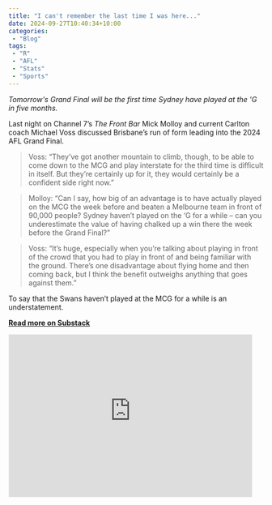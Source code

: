 ```yaml
---
title: "I can't remember the last time I was here..."
date: 2024-09-27T10:40:34+10:00
categories:
 - "Blog"
tags:
 - "R"
 - "AFL" 
 - "Stats"
 - "Sports"
---
```


*Tomorrow's Grand Final will be the first time Sydney have played at the 'G in five months.*

<!--more-->

Last night on Channel 7’s *The Front Bar* Mick Molloy and current Carlton coach Michael Voss discussed Brisbane’s run of form leading into the 2024 AFL Grand Final.

> Voss: “They’ve got another mountain to climb, though, to be able to come down to the MCG and play interstate for the third time is difficult in itself. But they’re certainly up for it, they would certainly be a confident side right now.”

> Molloy: “Can I say, how big of an advantage is to have actually played on the MCG the week before and beaten a Melbourne team in front of 90,000 people? Sydney haven’t played on the ‘G for a while – can you underestimate the value of having chalked up a win there the week before the Grand Final?”

> Voss: “It’s huge, especially when you’re talking about playing in front of the crowd that you had to play in front of and being familiar with the ground. There’s one disadvantage about flying home and then coming back, but I think the benefit outweighs anything that goes against them.”

To say that the Swans haven’t played at the MCG for a while is an understatement.

[**Read more on Substack**](https://lincolntracy.substack.com/p/i-cant-remember-the-last-time-i-was)

<iframe src="https://lincolntracy.substack.com/embed" width="480" height="320" style="border:1px solid #EEE; background:white;" frameborder="0" scrolling="no"></iframe>